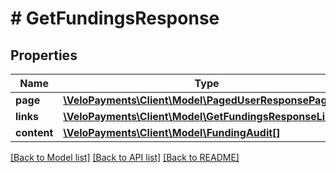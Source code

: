 # # GetFundingsResponse

## Properties

Name | Type | Description | Notes
------------ | ------------- | ------------- | -------------
**page** | [**\VeloPayments\Client\Model\PagedUserResponsePage**](PagedUserResponsePage.md) |  | [optional] 
**links** | [**\VeloPayments\Client\Model\GetFundingsResponseLinks[]**](GetFundingsResponseLinks.md) |  | [optional] 
**content** | [**\VeloPayments\Client\Model\FundingAudit[]**](FundingAudit.md) |  | [optional] 

[[Back to Model list]](../../README.md#documentation-for-models) [[Back to API list]](../../README.md#documentation-for-api-endpoints) [[Back to README]](../../README.md)


